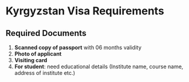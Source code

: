 # Kyrgyzstan Visa Requirements

## Required Documents

1. **Scanned copy of passport** with 06 months validity
2. **Photo of applicant**
3. **Visiting card**
4. **For student**: need educational details (Institute name, course name, address of institute etc.)